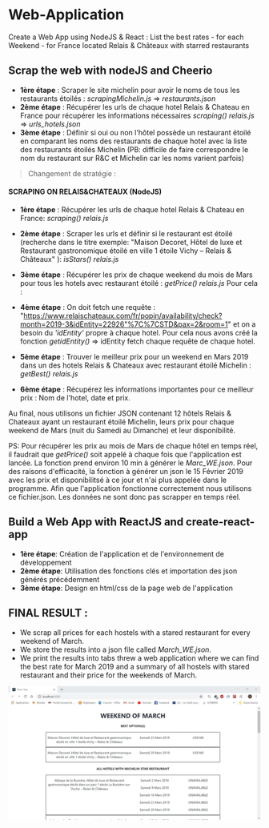 # Web-Application
Create a Web App using NodeJS & React : List the best rates - for each Weekend - for France located Relais &amp; Châteaux with starred restaurants

## Scrap the web with nodeJS and Cheerio

- **1ère étape** : Scraper le site michelin pour avoir le noms de tous les restaurants étoilés : *scrapingMichelin.js* => *restaurants.json*
- **2ème étape** : Récupérer les urls de chaque hotel Relais & Chateau en France pour récupérer les informations nécessaires *scraping() relais.js* => *urls_hotels.json*
- **3ème étape** : Définir si oui ou non l'hôtel possède un restaurant étoilé en comparant les noms des restaurants de chaque hotel avec la liste des restaurants étoilés Michelin 
(PB: difficile de faire correspondre le nom du restaurant sur R&C et Michelin car les noms varient parfois)

> Changement de stratégie : 

#### SCRAPING ON RELAIS&CHATEAUX (NodeJS)

- **1ère étape** : Récupérer les urls de chaque hotel Relais & Chateau en France: *scraping() relais.js*

- **2ème étape** : Scraper les urls et définir si le restaurant est étoilé (recherche dans le titre exemple: "Maison Decoret, Hôtel de luxe et Restaurant gastronomique étoilé en ville 1 étoile Vichy – Relais & Châteaux" ): *isStars() relais.js*

- **3ème étape** : Récupérer les prix de chaque weekend du mois de Mars pour tous les hotels avec restaurant étoilé : *getPrice() relais.js*
Pour cela : 

- **4ème étape** : On doit fetch une requête : "https://www.relaischateaux.com/fr/popin/availability/check?month=2019-3&idEntity=22926"%7C%7CSTD&pax=2&room=1" et on a besoin du *'idEntity'* propre à chaque hotel. Pour cela nous avons créé la fonction *getidEntity()* => idEntity fetch chaque requête de chaque hotel.

- **5ème étape** : Trouver le meilleur prix pour un weekend en Mars 2019 dans un des hotels Relais & Chateaux avec restaurant étoilé Michelin : *getBest() relais.js*

- **6ème étape** : Récupérez les informations importantes pour ce meilleur prix : Nom de l'hotel, date et prix.

Au final, nous utilisons un fichier JSON contenant 12 hôtels Relais & Chateaux ayant un restaurant étoilé Michelin, leurs prix pour chaque weekend de Mars (nuit du Samedi au Dimanche) et leur disponibilité.

PS: Pour récupérer les prix au mois de Mars de chaque hôtel en temps réel, il faudrait que *getPrice()* soit appelé à chaque fois que l'application est lancée. La fonction prend environ 10 min à générer le *Marc_WE.json*. Pour des raisons d'efficacité, la fonction à générer un json le 15 Février 2019 avec les prix et disponibilitsé à ce jour et n'ai plus appelée dans le programme. Afin que l'application fonctionne correctement nous utilisons ce fichier.json. Les données ne sont donc pas scrapper en temps réel.   

 
## Build a Web App with ReactJS and create-react-app 

- **1ère étape**: Création de l'application et de l'environnement de développement
- **2ème étape**: Utilisation des fonctions clés et importation des json générés précédemment
- **3ème étape**: Design en html/css de la page web de l'application

## FINAL RESULT :

- We scrap all prices for each hostels with a stared restaurant for every weekend of March.
- We store the results into a json file called *March_WE.json*.
- We print the results into tabs threw a web application where we can find the best rate for March 2019 and a summary of all hostels with stared restaurant and their price for the weekends of March.

![Screenshot](Capture.JPG)



